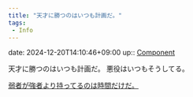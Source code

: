 ```yaml
---
title: "天才に勝つのはいつも計画だ。"
tags:
 - Info
---
```


date: 2024-12-20T14:10:46+09:00
up:: [Component](../Bar/Novel/Chaos/Component.md)

天才に勝つのはいつも計画だ。
悪役はいつもそうしてる。

[弱者が強者より持ってるのは時間だけだ。](弱者が強者より持ってるのは時間だけだ。.md)